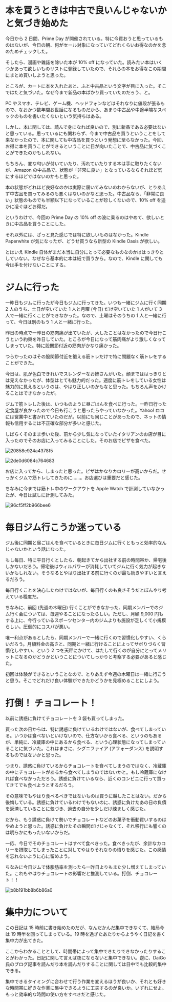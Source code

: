 # 本を買うときは中古で良いんじゃないかと気づき始めた
今日から 2 日間、Prime Day が開催されている。特に今買おうと思っているものはないが、今日の朝、何がセール対象になっていてどれくらいお得なのかを念のためチェックした。

そしたら、漫画や雑誌を除いた本が 10% off になっていた。読みたい本はいくつかあって欲しいものリストに登録していたので、それらの本をお得なこの期間にまとめ買いしようと思った。

ところが、カートに本を入れたあと、ふと中古品という文字が目に入った。そこではたと気づいた。なぜ今まで新品の本ばかり買っていたのだろう、と。

PC やスマホ、テレビ、ゲーム機、ヘッドフォンなどはそれなりに値段が張るもので、なおかつ数年間お世話になるものだから、あまり中古品や中途半端なスペックのものを書いたくないという気持ちはある。

しかし、本に関しては、読んで身になれば良いので、別に新品である必要はないと思っている。思っているにも関わらず、今まで中古品を買うということをして来なかったので、本に関しても中古品を買うという発想に至らなかった。今回、お得に本を買うことができるということに目が向いたことで、中古品に気づくことができたのかもしれない。

もちろん、変な匂いが付いていたり、汚れていたりする本は手に取りたくないが、Amazon の中古品で、状態が「非常に良い」となっているならそれほど気にするほどではないのかもと思った。

本の状態がどれほど良好なのかは実際に届いてみないのわからないが、とりあえず中古品を買ってみるのも悪くはないのかなと思った。中古品なら、「非常に良い」状態のものでも半額以下になっていることが珍しくないので、10% off を遥かに凌ぐほどお得だ。

というわけで、今回の Prime Day の 10% off の波に乗るのはやめて、欲しいときに中古品を買うことにした。

それ以外には、ざっと見た感じでは特に欲しいものはなかった。Kindle Paperwhite が気になったが、どうせ買うなら新型の Kindle Oasis が欲しい。

とはいえ Kindle 自体がまだ本当に自分にとって必要なものなのかははっきりとしていない。なぜなら基本的に本は紙で買うから。なので、Kindle に関しても今は手を付けないことにする。

# ジムに行った
一昨日もジムに行ったが今日もジムに行ってきた。いつも一緒にジムに行く同期 2 人のうち、土日が空いていた 1 人と月曜 (今日) だけ空いていた 1 人がいて 3 人で一緒に行くことができなかった。なので、土曜はそのうちの 1 人と一緒に行って、今日は別のもう 1 人と一緒に行った。

昨日の時点で一昨日の筋肉痛が出ていたが、大したことはなかったので今日行こうという約束を昨日していた。ところが今日になって筋肉痛がより激しくなってしまっていた。特に股関節付近の筋肉がかなり痛かった。

つらかったのはその股関節付近を鍛える筋トレだけで特に問題なく筋トレをすることができた。

今日は、肌が色白できれいでスレンダーなお姉さんがいた。顔までははっきりとは見えなかったが、体型はとても魅力的だった。適度に筋トレをしている女性は魅力的に見えるというのは、やはり正しいのかもなと思った。もちろん声をかけることはできなかったが。

ジムで筋トレした後は、いつものように昼ごはんを食べに行った。一昨日行った定食屋が良かったので今日も行こうと思ったらやっていなかった。Yahoo! ロコには営業中と書かれていたのだが。以前にも同じことがあったので、ネットの情報も信用するには不正確な部分が多いと感じた。

しばらくそのまま歩いた後、前から少し気になっていたイタリアンのお店が目に入ったのでそのお店に入ってみることにした。そのお店でピザを食べた。

![20858e924a4378f5](/images/2019/07/20858e924a4378f5.jpg)

![2de0d6084c764683](/images/2019/07/2de0d6084c764683.jpg)

お店に入ってから、しまったと思った。ピザはかなりカロリーが高いからだ。せっかくジムで筋トレしてきたのに......。お店選びは重要だと感じた。

ちなみに今までは筋トレ中のワークアウトを Apple Watch で計測していなかったが、今日は試しに計測してみた。

![96cf5ff2b966bee6](/images/2019/07/96cf5ff2b966bee6.jpg)

# 毎日ジム行こうか迷っている
ジム後に同期と昼ごはんを食べているときに毎日ジムに行くともっと効率的なんじゃないかという話になった。

もし毎日、特に平日行くとしたら、朝起きてから出社する前の時間帯か、帰宅後しかないだろう。帰宅後はウィルパワーが消耗していてジムに行く気力が起きないかもしれない。そうなるとやはり出社する前に行くのが最も続きやすいと言えるだろう。

毎日行くことを決心したわけではないが、毎日行くのも良さそうだとぼんやり考えている程度だ。

ちなみに、前回 (先週の木曜日) 行くことができなかった、同期メンバーでのジム行く会については、毎週やることになったらしい。ただし、月額 9,000 円もする上に、今行っているスポーツセンター内のジムよりも施設が乏しくて小規模らしい。圧倒的にコスパが悪い。

唯一利点があるとしたら、同期メンバーで一緒に行くので習慣化しやすい、くらいだろう。月額料金の高さと、同期と一緒に行けることによってサボりづらく習慣化しやすい、という 2 つを天秤にかけて、はたして行くのが自分にとってメリットになるのかどうかということについてしっかりと考察する必要があると感じた。

初回は体験ができるということなので、とりあえず今週の木曜日は一緒に行こうと思う。そこでどれだけ良い体験ができたかどうかを見極めることにしよう。

# 打倒！ チョコレート！
以前に誘惑に負けてチョコレートを 3 袋も買ってしまった。

買った次の日からは、特に誘惑に負けているわけではないが、食べてしまっている。いつかは食べないといけないので、仕方ないから食べる、というのもあるが、単純に、冷蔵庫の中にあるから食べる、という心理状態になってしまっていることに気づいた。これはまさに、シグニファイア (アフォーダンス) を説明するものではないかと思った。

つまり、誘惑に負けているからチョコレートを食べてしまうのではなく、冷蔵庫の中にチョコレートがあるから食べてしまうのではないかと。もし冷蔵庫になければ食べなかっただろう。誘惑に負けているなら、近くのコンビニに行って買ってきてでも食べようとするだろう。

その意味でもやはり食べるべきではないものは買うに越したことはない。だから後悔している。誘惑に負けているわけでもないのに、誘惑に負けたあの日の負債を返済していることに気づき、過去の自分を少しだけ疎ましく感じた。

だから、もう誘惑に負けて勢いでチョコレートなどのお菓子を衝動買いするのはやめようと思った。誘惑に負けたその瞬間だけじゃなくて、それ移行にも響くのは明らかにもったいないからだ。

一応、今日でそのチョコレートはすべて食べきった。食べきったが、余計なカロリーを摂取してしまったことに対してやはりそれなりの憤りを感じた。この感情を忘れないように心に留めよう。

ちなみに今日ジムで体脂肪率を測ったら一昨日よりもまた少し増えてしまっていた。これもやはりチョコレートの影響だと推測している。打倒、チョコレート！！

![b8b191bb8b6b86a0](/images/2019/07/b8b191bb8b6b86a0.jpg)

# 集中力について
この日記は 15 時前に書き始めたのだが、なんだかんだ集中できなくて、結局今は 19 時半を回ってしまっている。19 時を過ぎたあたりからようやく日記を書く集中力が出てきた。

ここからわかることとして、時間帯によって集中できたりできなかったりすることがわかった。日記に関して言えば夜にならないと集中できない。逆に、DaiGo 氏のブログ記事を読んだり本を読んだりすることに関しては日中でも比較的集中できる。

集中できるタイミングに合わせて行う作業を変えるほうが良いか、それとも好きな時間帯に好きな作業に集中できるように工夫するのが良いか。いずれにせよ、もっと効率的な時間の使い方をすべきだと感じた。
